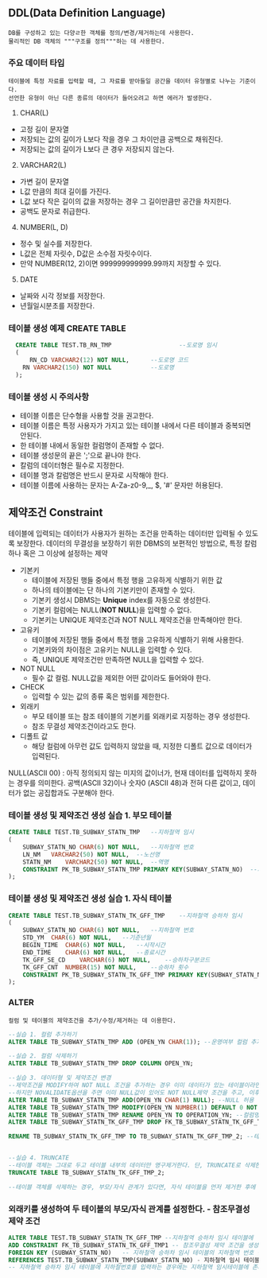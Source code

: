 ## DDL(Data Definition Language)
    DB를 구성하고 있는 다양ㄹ한 객체를 정의/변경/제거하는데 사용한다. 
    물리적인 DB 객체의 """구조를 정의"""하는 데 사용한다.

### 주요 데이터 타입
    테이블에 특정 자료를 입력할 때, 그 자료를 받아들일 공간을 데이터 유형별로 나누는 기준이다.
    선언한 유형이 아닌 다른 종류의 데이터가 들어오려고 하면 에러가 발생한다. 
    
    
    
    
1. CHAR(L)
  * 고정 길이 문자열
  * 저장되는 값의 길이가 L보다 작을 경우 그 차이만큼 공백으로 채워진다. 
  * 저장되는 값의 길이가 L보다 큰 경우 저장되지 않는다. 

2. VARCHAR2(L)
  * 가변 길이 문자열
  * L값 만큼의 최대 길이를 가진다. 
  * L값 보다 작은 길이의 값을 저장하는 경우 그 길이만큼만 공간을 차지한다. 
  * 공백도 문자로 취급한다.
  
4. NUMBER(L, D)
  * 정수 및 실수를 저장한다. 
  * L값은 전체 자릿수, D값은 소수점 자릿수이다. 
  * 만약 NUMBER(12, 2)이면 999999999999.99까지 저장할 수 있다. 
  
5. DATE
  * 날짜와 시각 정보를 저장한다. 
  * 년월일시분초를 저장한다.

### 테이블 생성 예제 CREATE TABLE
```sql
  CREATE TABLE TEST.TB_RN_TMP					--도로명 임시
  (
      RN_CD VARCHAR2(12) NOT NULL,		--도로명 코드
	RN VARCHAR2(150) NOT NULL			--도로명
  );
```

### 테이블 생성 시 주의사항
  * 테이블 이름은 단수형을 사용할 것을 권고한다. 
  * 테이블 이름은 특정 사용자가 가지고 있는 테이블 내에서 다른 테이블과 중복되면 안된다. 
  * 한 테이블 내에서 동일한 컬럼명이 존재할 수 없다. 
  * 테이블 생성문의 끝은 ';'으로 끝나야 한다. 
  * 칼럼의 데이터형은 필수로 지정한다. 
  * 테이블 명과 칼럼명은 반드시 문자로 시작해야 한다. 
  * 테이블 이름에 사용하는 문자는 A-Za-z0-9,_, $, '#' 문자만 허용된다.


## 제약조건 Constraint  
  테이블에 입력되는 데이터가 사용자가 원하는 조건을 만족하는 데이터만 입력될 수 있도록 보장한다. 
  데이터의 무결성을 보장하기 위한 DBMS의 보편적인 방법으로, 특정 칼럼 하나 혹은 그 이상에 설정하는 제약
  

* 기본키
  * 테이블에 저장된 행들 중에서 특정 행을 고유하게 식별하기 위한 값 
  * 하나의 테이블에는 단 하나의 기본키만이 존재할 수 있다. 
  * 기본키 생성시 DBMS는 <b>Unique</b> index를 자동으로 생성한다. 
  * 기본키 컬럼에는 NULL(<b>NOT NULL</b>)을 입력할 수 없다.
  * 기본키는 UNIQUE 제약조건과 NOT NULL 제약조건을 만족해야만 한다.
* 고유키 
  * 테이블에 저장된 행들 중에서 특정 행을 고유하게 식별하기 위해 사용한다. 
  * 기본키와의 차이점은 고유키는 NULL을 입력할 수 있다. 
  * 즉, UNIQUE 제약조건만 만족하면 NULL을 입력할 수 있다. 
* NOT NULL
  * 필수 값 컬럼. NULL값을 제외한 어떤 값이라도 들어와야 한다. 
* CHECK
  * 입력할 수 있는 값의 종류 혹은 범위를 제한한다. 
* 외래키 
  * 부모 테이블 또는 참조 테이블의 기본키를 외래키로 지정하는 경우 생성한다. 
  * 참조 무결성 제약조건이라고도 한다. 
* 디폴트 값 
  * 해당 컬럼에 아무런 값도 입력하지 않았을 때, 지정한 디폴트 값으로 데이터가 입력된다.


NULL(ASCII 00) : 아직 정의되지 않는 미지의 값이너가, 현재 데이터를 입력하지 못하는 경우를 의미한다.
공백(ASCII 32)이나 숫자0 (ASCII 48)과 전혀 다른 값이고, 데이터가 없는 공집합과도 구분해야 한다.


### 테이블 생성 및 제약조건 생성 실습 1. 부모 테이블
```sql
CREATE TABLE TEST.TB_SUBWAY_STATN_TMP	--지하철역 임시
(
	SUBWAY_STATN_NO	CHAR(6) NOT NULL,	--지하철역 번호
	LN_NM	VARCHAR2(50) NOT NULL,	--노선명
	STATN_NM	VARCHAR2(50) NOT NULL,	--역명
	CONSTRAINT PK_TB_SUBWAY_STATN_TMP PRIMARY KEY(SUBWAY_STATN_NO)	--지하철역 번호 PK
);
```

### 테이블 생성 및 제약조건 생성 실습 1. 자식 테이블
```sql
CREATE TABLE TEST.TB_SUBWAY_STATN_TK_GFF_TMP	--지하철역 승하차 임시
(
	SUBWAY_STATN_NO	CHAR(6) NOT NULL,	--지하철역 번호
	STD_YM	CHAR(6) NOT NULL,	--기준년월
	BEGIN_TIME	CHAR(6) NOT NULL,	--시작시간
	END_TIME	CHAR(6) NOT NULL,	--종료시간
	TK_GFF_SE_CD	VARCHAR(6) NOT NULL, 	--승하차구분코드
	TK_GFF_CNT	NUMBER(15) NOT NULL,	--승하차 횟수
	CONSTRAINT PK_TB_SUBWAY_STATN_TK_GFF_TMP PRIMARY KEY(SUBWAY_STATN_NO, STD_YM, BEGIN_TIME, END_TIME, TK_GFF_SE_CD)	--지하철역 번호 PK
);
```

### ALTER 
    컬럼 및 테이블의 제약조건을 추가/수정/제거하는 데 이용한다. 

```sql
--실습 1. 컬럼 추가하기
ALTER TABLE TB_SUBWAY_STATN_TMP ADD (OPEN_YN CHAR(1)); --운영여부 컬럼 추가 

--실습 2. 컬럼 삭제하기 
ALTER TABLE TB_SUBWAY_STATN_TMP DROP COLUMN OPEN_YN;

--실습 3. 데이터형 및 제약조건 변경
--제약조건을 MODIFY하여 NOT NULL 조건을 추가하는 경우 이미 데이터가 있는 테이블이라면 에러가 발생한다.
--하지만 NOVALIDATE옵션을 주면 이미 NULL값이 있어도 NOT NULL제약 조건을 주고, 이후에 들어오는 데이터에만 적용할 수 있도록 한다. 
ALTER TABLE TB_SUBWAY_STATN_TMP ADD(OPEN_YN CHAR(1) NULL); --NULL 허용
ALTER TABLE TB_SUBWAY_STATN_TMP MODIFY(OPEN_YN NUMBER(1) DEFAULT 0 NOT NULL NOVALIDATE);
ALTER TABLE TB_SUBWAY_STATN_TMP RENAME OPEN_YN TO OPERATION_YN; --컬럼명 변경
ALTER TABLE TB_SUBWAY_STATN_TK_GFF_TMP DROP FK_TB_SUBWAY_STATN_TK_GFF_TMP1; --외래키 삭제 

RENAME TB_SUBWAY_STATN_TK_GFF_TMP TO TB_SUBWAY_STATN_TK_GFF_TMP_2; --테이블 이름 변경


--실습 4. TRUNCATE
--테이블 객체는 그대로 두고 테이블 내부의 데이터만 영구제거한다. 단, TRUNCATE로 삭제한 데이터는 ROLLBACK으로 복구가 불가능하다.
TRUNCATE TABLE TB_SUBWAY_STATN_TK_GFF_TMP_2;

--테이블 객체를 삭제하는 경우, 부모/자식 관계가 있다면, 자식 테이블을 먼저 제거한 후에 부모 테이블을 삭제해야 한다.
```
### 외래키를  생성하여 두 테이블의 부모/자식 관계를 설정한다. - 참조무결성 제약 조건
```sql
ALTER TABLE TEST.TB_SUBWAY_STATN_TK_GFF_TMP --지하철역 승하차 임시 테이블에 
ADD CONSTRAINT FK_TB_SUBWAY_STATN_TK_GFF_TMP1 -- 참조무결성 제약 조건을 생성
FOREIGN KEY (SUBWAY_STATN_NO)	-- 지하철역 승하차 임시 테이블의 지하철역 번호 컬럼은 
REFERENCES TEST.TB_SUBWAY_STATN_TMP(SUBWAY_STATN_NO) - 지하철역 임시 테이블의 지하철역번호를 참조한다.
-- 지하철역 승하차 임시 테이블에 지하철번호를 입력하는 경우에는 지하철역 임시테이블에 존재하지 데이터만 입력가능하다.
```
